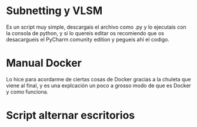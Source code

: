 

# Subnetting y VLSM
  Es un script muy simple, descargais el archivo como .py y lo ejecutais con la consola de python,
  y si lo quereis editar os recomiendo que os desacargueis el PyCharm comunity edition y pegueis ahí el codigo.
  
  
# Manual Docker
  Lo hice para acordarme de ciertas cosas de Docker gracias a la chuleta que viene al final, y es una explcación un poco a grosso modo de que es Docker y como funciona.
  
# Script alternar escritorios
  
